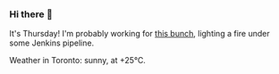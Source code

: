 ### Hi there :wave:

It's Thursday! I'm probably working for [this bunch](https://github.com/kohofinancial), lighting a fire under some Jenkins pipeline.

Weather in Toronto: sunny, at +25°C.
